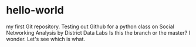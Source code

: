# hello-world
my first Git repository.
Testing out Github for a python class on Social Networking Analysis by District Data Labs
Is this the branch or the master? I wonder.
Let's see which is what.
